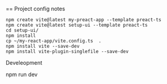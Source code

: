 == Project config notes

```
npm create vite@latest my-preact-app --template preact-ts
npm create vite@latest setup-ui --template preact-ts
cd setup-ui/
npm install
cp ~/my-react-app/vite.config.ts  .
npm install vite --save-dev
npm install vite-plugin-singlefile --save-dev
```

Develeopment

npm run dev

